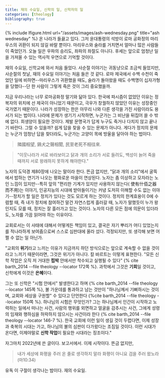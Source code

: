 ```yaml
---
title: 재의 수요일, 신학의 일, 신학자의 일
categories: [theology]
bibliography: true
---
```


{% include lfigure.html url="/assets/images/ash-wednesday.png" title="ash wednesday" %}
온 나라가 들끓고 있다. 그저 윤대통령의 석방이 로마 공화정의 마리우스의 귀환이 되지 않길 바랄 뿐이다. 마리우스와 술라를 거치면서 얼마나 많은 사람들이 죽었던가. 오늘 일은 우파의 승리도, 좌파의 좌절도 아니다. 후세는 앞으로 엄청난 일을 가져올 수 있는 역사적 우연으로 기억할 것이다.

재의 수요일, 신학교에 와서 처음 들었다. 사순절 이야기는 귀동냥으로 조금씩 들었지만, 사순절의 첫날, 재의 수요일 이야기는 처음 들은 것 같다. 로마 제국에서 수백 수천이 죽었던 일에 비하면--마리우스가 귀환했을 때도, 술라가 돌아왔을 때도 수백명이 십자가형을 당했다--단 한 사람이 그렇게 죽은 것이 그리 중요했을까.

지금 우리나라는 너무 로마공화정 말기와 닮아 있다. 한국에 파시즘이 없었던 이유는 정복자의 위치에 선 제국이 아니었기 때문이고, 극우가 창궐하지 않았던 이유는 성장중인 국가였기 때문이다. 나라가 성장하는 한은 아무리 나와 다른 생각을 가진 사람이라도 용서가 되는 법이다. 나라에 문제가 생기기 시작하면, 누군가는 그 비난을 뒤집어 쓸 수 밖에 없다. 희생양이 필요한 것이다. 제발 문명국가 답게 누구도 죽거나 다치지 않고 끝나기 바란다. 그럴 수 있을까? 쉽게 답을 찾을 수 있는 문제가 아니다. 게다가 정치의 문제는 누군가 엄청난 답을 찾더라도, 누군가는 고양이 목에 방울을 달아야 하는 법이다. 

>隣國相望,  鷄犬之聲相聞, 民至老死不相往來.

>"이웃나라가 서로 바라보이고 닭과 개의 소리가 서로 들려도, 백성이 늙어 죽을 때까지 서로  왕래하지 못하게 해야한다."

노자의 도덕경 제80장에 나오는 말이라 한다. 뜬금 없지만, "닭과 개의 소리"에서 굴뚝에서 밥하는 연기가 나오는 평화로운 마을이 연상된다. 노자는 좀 이상하고 모자라는 노인 느낌이 있지만--특히 앞의 "편리한 기계가 있지만 사용하지 않는다( 使有什佰之器而不用)는 이야기, 인공지능의 시대에 받아들이기는 커녕 도저히 이해할 수도 없는 이야기--정치가 할 일은 정치가 있다는 것도 모르게 하는 것이다. 정치의 한계효용이 0에 수렴할 때, 즉 내가 정치에 참여하건 말건 자연스럽게 흘러갈 때, 노자가 말했듯이 누가 왕인지도 모를 때, 정치는 잘 흘러가고 있는 것이다. 노자의 다른 모든 점에 의문이 있더라도, 노자를 가끔 읽어야 하는 이유이다.

교회로서는 이 사태에 대해서 어떻게든 책임이 있고, 결국은 자기 뿌리가 어디 있었는지를 적나라하게 보여줌으로써 스스로 심판대에 올라 섰다. 걱정되지만, 또 생각해 보면 어쩔 수 없는 일 아닌가.

"교회의 **위기**라고 느끼는 이유가 지금까지 하던 방식으로는 앞으로 계속할 수 없을 것이라고 느끼기 때문이라면, 그것은 위기가 아니다. 칼 바르트는 이렇게 표현한다. "모든 신학 작업은 오직 저 거대한 **핍박** 안에서만 착수되고 실행될 수 있다" {% cite barth_2014 --file theology --locator 172쪽 %}. 과학에서 그것은 **기회**일 것이고, 신학에게 이것은 **은혜**이다.

그는 또 신학은 "시험 안에서" 발생한다고 하며 {% cite barth_2014 --file theology --locator 145쪽 %}, 불 가운데를 통과하고 남는 것만이 "하나님께서 기뻐하시는 것이며, 교회와 세상을 구원할" 수 있다고 단언한다 {%cite barth_2014 --file theology --locator 150쪽 %}. 하나님의 시험은 무엇인가? 그는 하나님께서 인간이 시작하고 노력하는 일에서 떠나는 사건, 사람의 행위를 외면하고 얼굴을 감추시는 사건, 그에게 성령의 임재와 행하심을 허락하지 않으시는 사건이라 한다 {% cite barth_2014 --file theology --locator 146-7 %}. 한국 교회에 이런 일이 생길 것이 두렵다면, 이제 성장과 축복의 시대는 가고, 하나님의 불의 심판이 다가왔다는 조짐일 것이다. 이런 시대가 온다면, 이제야말로 **신학 작업**이 필요한 시대라는 징조이다."

자그마치 2022년에 쓴 글이다. 보고서에서. 이제 시작이다. 뜬금 없지만,

>	내가 세상에 화평을 주러 온 줄로 생각하지 말라 화평이 아니요 검을 주러 왔노라 (마10:34)

유독 이 구절이 생각나는 밤이다. 재의 수요일.